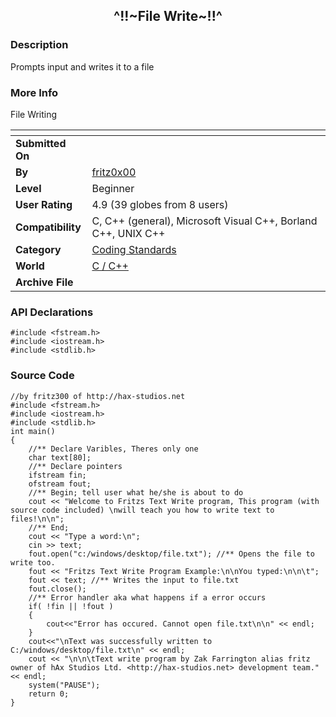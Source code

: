﻿<div align="center">

## ^\!\!\~File Write\~\!\!^


</div>

### Description

Prompts input and writes it to a file
 
### More Info
 
File Writing


<span>             |<span>
---                |---
**Submitted On**   |
**By**             |[fritz0x00](https://github.com/Planet-Source-Code/PSCIndex/blob/master/ByAuthor/fritz0x00.md)
**Level**          |Beginner
**User Rating**    |4.9 (39 globes from 8 users)
**Compatibility**  |C, C\+\+ \(general\), Microsoft Visual C\+\+, Borland C\+\+, UNIX C\+\+
**Category**       |[Coding Standards](https://github.com/Planet-Source-Code/PSCIndex/blob/master/ByCategory/coding-standards__3-32.md)
**World**          |[C / C\+\+](https://github.com/Planet-Source-Code/PSCIndex/blob/master/ByWorld/c-c.md)
**Archive File**   |[](https://github.com/Planet-Source-Code/fritz0x00-file-write__3-4772/archive/master.zip)

### API Declarations

```
#include <fstream.h>
#include <iostream.h>
#include <stdlib.h>
```


### Source Code

```
//by fritz300 of http://hax-studios.net
#include <fstream.h>
#include <iostream.h>
#include <stdlib.h>
int main()
{
	//** Declare Varibles, Theres only one
	char text[80];
	//** Declare pointers
	ifstream fin;
	ofstream fout;
	//** Begin; tell user what he/she is about to do
	cout << "Welcome to Fritzs Text Write program, This program (with source code included) \nwill teach you how to write text to files!\n\n";
	//** End;
	cout << "Type a word:\n";
	cin >> text;
	fout.open("c:/windows/desktop/file.txt"); //** Opens the file to write too.
	fout << "Fritzs Text Write Program Example:\n\nYou typed:\n\n\t";
	fout << text; //** Writes the input to file.txt
	fout.close();
	//** Error handler aka what happens if a error occurs
	if( !fin || !fout )
	{
		cout<<"Error has occured. Cannot open file.txt\n\n" << endl;
	}
	cout<<"\nText was successfully written to C:/windows/desktop/file.txt\n" << endl;
	cout << "\n\n\tText write program by Zak Farrington alias fritz owner of hAx Studios Ltd. <http://hax-studios.net> development team." << endl;
	system("PAUSE");
 	return 0;
}
```

